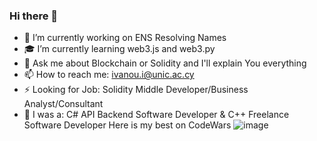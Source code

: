 ### Hi there 👋

- 🎍 I’m currently working on ENS Resolving Names
- 🎓 I’m currently learning web3.js and web3.py
- 💬 Ask me about Blockchain or Solidity and I'll explain You everything
- 📫 How to reach me: ivanou.i@unic.ac.cy
- ⚡ Looking for Job: Solidity Middle Developer/Business Analyst/Consultant
- 🎃 I was a: C# API Backend Software Developer & C++ Freelance Software Developer
Here is my best on CodeWars
![image](https://user-images.githubusercontent.com/85873435/154036154-735ecb92-088a-4c5d-9dfe-10badae6f986.png)
